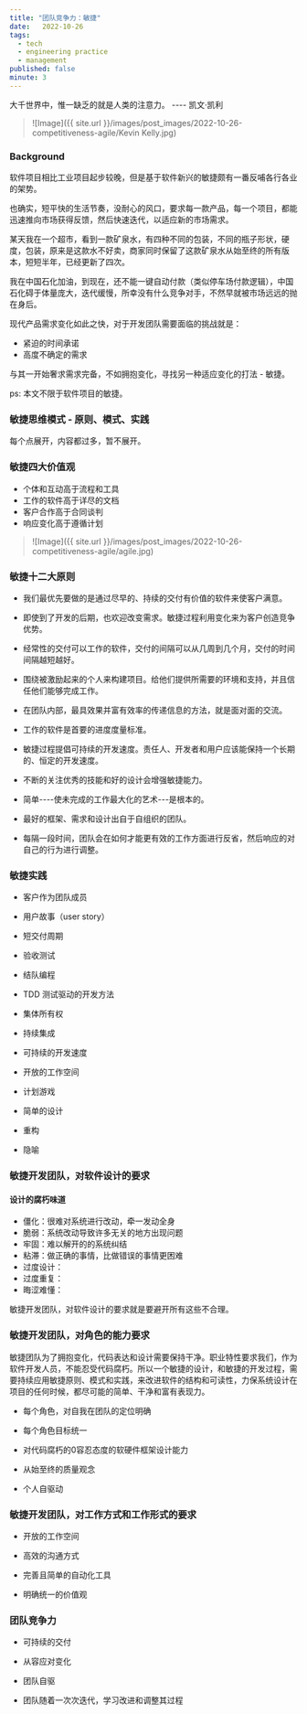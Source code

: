 ```yaml
---
title: "团队竞争力：敏捷"
date:   2022-10-26
tags:
  - tech
  - engineering practice
  - management
published: false
minute: 3
---
```


大千世界中，惟一缺乏的就是人类的注意力。 ---- 凯文·凯利

> ![Image]({{ site.url }}/images/post_images/2022-10-26-competitiveness-agile/Kevin Kelly.jpg)

### Background

软件项目相比工业项目起步较晚，但是基于软件新兴的敏捷颇有一番反哺各行各业的架势。

也确实，短平快的生活节奏，没耐心的风口，要求每一款产品，每一个项目，都能迅速推向市场获得反馈，然后快速迭代，以适应新的市场需求。

某天我在一个超市，看到一款矿泉水，有四种不同的包装，不同的瓶子形状，硬度，包装，原来是这款水不好卖，商家同时保留了这款矿泉水从始至终的所有版本，短短半年，已经更新了四次。

我在中国石化加油，到现在，还不能一键自动付款（类似停车场付款逻辑），中国石化碍于体量庞大，迭代缓慢，所幸没有什么竞争对手，不然早就被市场远远的抛在身后。

现代产品需求变化如此之快，对于开发团队需要面临的挑战就是：

* 紧迫的时间承诺
* 高度不确定的需求

与其一开始奢求需求完备，不如拥抱变化，寻找另一种适应变化的打法 - 敏捷。

ps: 本文不限于软件项目的敏捷。

### 敏捷思维模式 - 原则、模式、实践

每个点展开，内容都过多，暂不展开。

### 敏捷四大价值观

* 个体和互动高于流程和工具
* 工作的软件高于详尽的文档
* 客户合作高于合同谈判
* 响应变化高于遵循计划

[](https://agilemanifesto.org)

> ![Image]({{ site.url }}/images/post_images/2022-10-26-competitiveness-agile/agile.jpg)

### 敏捷十二大原则

* 我们最优先要做的是通过尽早的、持续的交付有价值的软件来使客户满意。

* 即使到了开发的后期，也欢迎改变需求。敏捷过程利用变化来为客户创造竞争优势。

* 经常性的交付可以工作的软件，交付的间隔可以从几周到几个月，交付的时间间隔越短越好。

* 围绕被激励起来的个人来构建项目。给他们提供所需要的环境和支持，并且信任他们能够完成工作。

* 在团队内部，最具效果并富有效率的传递信息的方法，就是面对面的交流。

* 工作的软件是首要的进度度量标准。

* 敏捷过程提倡可持续的开发速度。责任人、开发者和用户应该能保持一个长期的、恒定的开发速度。

* 不断的关注优秀的技能和好的设计会增强敏捷能力。

* 简单----使未完成的工作最大化的艺术---是根本的。

* 最好的框架、需求和设计出自于自组织的团队。

* 每隔一段时间，团队会在如何才能更有效的工作方面进行反省，然后响应的对自己的行为进行调整。

### 敏捷实践

* 客户作为团队成员

* 用户故事（user story）

* 短交付周期

* 验收测试

* 结队编程

* TDD 测试驱动的开发方法

* 集体所有权

* 持续集成

* 可持续的开发速度

* 开放的工作空间

* 计划游戏

* 简单的设计

* 重构

* 隐喻

### 敏捷开发团队，对软件设计的要求

#### 设计的腐朽味道

* 僵化：很难对系统进行改动，牵一发动全身
* 脆弱：系统改动导致许多无关的地方出现问题
* 牢固：难以解开的的系统纠结
* 粘滞：做正确的事情，比做错误的事情更困难
* 过度设计：
* 过度重复：
* 晦涩难懂：

敏捷开发团队，对软件设计的要求就是要避开所有这些不合理。

### 敏捷开发团队，对角色的能力要求

敏捷团队为了拥抱变化，代码表达和设计需要保持干净。职业特性要求我们，作为软件开发人员，不能忍受代码腐朽。所以一个敏捷的设计，和敏捷的开发过程，需要持续应用敏捷原则、模式和实践，来改进软件的结构和可读性，力保系统设计在项目的任何时候，都尽可能的简单、干净和富有表现力。

* 每个角色，对自我在团队的定位明确

* 每个角色目标统一

* 对代码腐朽的0容忍态度的软硬件框架设计能力

* 从始至终的质量观念

* 个人自驱动

### 敏捷开发团队，对工作方式和工作形式的要求

* 开放的工作空间

* 高效的沟通方式

* 完善且简单的自动化工具

* 明确统一的价值观

### 团队竞争力

* 可持续的交付

* 从容应对变化

* 团队自驱

* 团队随着一次次迭代，学习改进和调整其过程